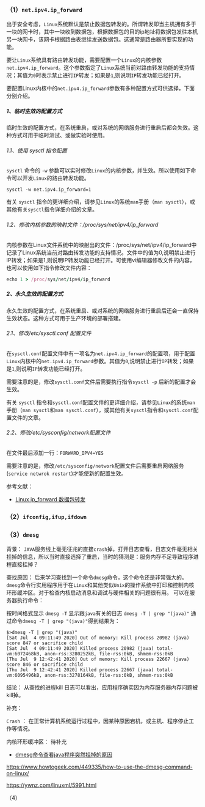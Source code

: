 ### （1）` net.ipv4.ip_forward `

​    出于安全考虑，`Linux`系统默认是禁止数据包转发的。所谓转发即当主机拥有多于一块的网卡时，其中一块收到数据包，根据数据包的目的ip地址将数据包发往本机另一块网卡，该网卡根据路由表继续发送数据包。这通常是路由器所要实现的功能。

要让`Linux`系统具有路由转发功能，需要配置一个`Linux`的内核参数`net.ipv4.ip_forward`。这个参数指定了`Linux`系统当前对路由转发功能的支持情况；其值为`0`时表示禁止进行`IP`转发；如果是`1`,则说明`IP`转发功能已经打开。

要配置Linux内核中的`net.ipv4.ip_forward`参数有多种配置方式可供选择，下面分别介绍。

##### 1、临时生效的配置方式

临时生效的配置方式，在系统重启，或对系统的网络服务进行重启后都会失效。这种方式可用于临时测试、或做实验时使用。

###### 1.1、使用 sysctl 指令配置

`sysctl` 命令的 `-w` 参数可以实时修改`Linux`的内核参数，并生效。所以使用如下命令可以开发`Linux`的路由转发功能。

```undefined
sysctl -w net.ipv4.ip_forward=1
```

有关 `sysctl` 指令的更详细介绍，请参见`Linux`的系统`man`手册（`man sysctl`），或其他有关`sysctl`指令详细介绍的文章。

###### 1.2、修改内核参数的映射文件：/proc/sys/net/ipv4/ip_forward

内核参数在Linux文件系统中的映射出的文件：/proc/sys/net/ipv4/ip_forward中记录了Linux系统当前对路由转发功能的支持情况。文件中的值为0,说明禁止进行IP转发；如果是1,则说明IP转发功能已经打开。可使用vi编辑器修改文件的内容，也可以使用如下指令修改文件内容：

```ruby
echo 1 > /proc/sys/net/ipv4/ip_forward
```

##### 2、永久生效的配置方式

永久生效的配置方式，在系统重启、或对系统的网络服务进行重启后还会一直保持生效状态。这种方式可用于生产环境的部署搭建。

###### 2.1、修改/etc/sysctl.conf 配置文件

在`sysctl.conf`配置文件中有一项名为`net.ipv4.ip_forward`的配置项，用于配置`Linux`内核中的`net.ipv4.ip_forward`参数。其值为`0`,说明禁止进行`IP`转发；如果是`1`,则说明`IP`转发功能已经打开。

需要注意的是，修改`sysctl.conf`文件后需要执行指令`sysctl -p` 后新的配置才会生效。

有关 `sysctl` 指令和`sysctl.conf`配置文件的更详细介绍，请参见`Linux`的系统`man`手册（`man sysctl`和`man sysctl.conf`），或其他有关`sysctl`指令和`sysctl.conf`配置文件的文章。

###### 2.2、修改/etc/sysconfig/network配置文件

在文件最后添加一行：`FORWARD_IPV4=YES`

需要注意的是，修改`/etc/sysconfig/network`配置文件后需要重启网络服务(`service netwrok restart`)才能使新的配置生效。

参考文献：

- [Linux ip_forward 数据包转发](https://www.jianshu.com/p/134eeae69281)

### （2）`ifconfig,ifup,ifdown`

### （3）`dmesg`
背景：
`JAVA`服务线上毫无征兆的直接`crash`掉，打开日志查看，日志文件毫无相关挂掉的信息，所以当时直接选择了重启，当时的猜测是：服务内存不足导致程序进程直接挂掉？

查找原因：
后来学习查找到一个命令`dmesg`命令，这个命令还是非常强大的。`dmesg`命令行实用程序用于在`Linux`和其他类似`Unix`的操作系统中打印和控制内核环形缓冲区。对于检查内核启动消息和调试与硬件相关的问题很有用。
可以在服务器执行命令：

按时间格式显示 `dmesg -T`
显示跟`java`有关的日志   `dmesg -T | grep "(java)"`
通过命令`dmesg -T | grep "(java)"`得到结果为：

```shell
$>dmesg -T | grep "(java)"
[Sat Jul  4 09:11:49 2020] Out of memory: Kill process 20982 (java) score 847 or sacrifice child
[Sat Jul  4 09:11:49 2020] Killed process 20982 (java) total-vm:6072468kB, anon-rss:3280252kB, file-rss:0kB, shmem-rss:0kB
[Thu Jul  9 12:42:41 2020] Out of memory: Kill process 22667 (java) score 846 or sacrifice child
[Thu Jul  9 12:42:41 2020] Killed process 22667 (java) total-vm:6095496kB, anon-rss:3278164kB, file-rss:0kB, shmem-rss:0kB
```
结论：
从查找的进程kill 日志可以看出，应用程序确实因为内存服务器内存问题被kill掉。

补充：

` Crash ` ：  在正常计算机系统运行过程中，因某种原因宕机，或主机、程序停止工作等情况。 

内核环形缓冲区：  待补充

- [dmesg命令查看java程序突然挂掉的原因](https://blog.csdn.net/Yunwei_Zheng/article/details/107444313)

 https://www.howtogeek.com/449335/how-to-use-the-dmesg-command-on-linux/ 

 https://ywnz.com/linuxml/5991.html 

（4）